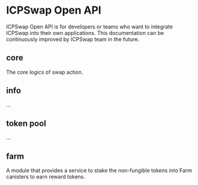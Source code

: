 # ICPSwap Open API

ICPSwap Open API is for developers or teams who want to integrate ICPSwap into their own applications. This documentation can be continuously improved by ICPSwap team in the future.

## core
The core logics of swap action.

## info
...

## token pool
...

## farm
A module that provides a service to stake the non-fungible tokens into Farm canisters to earn reward tokens.